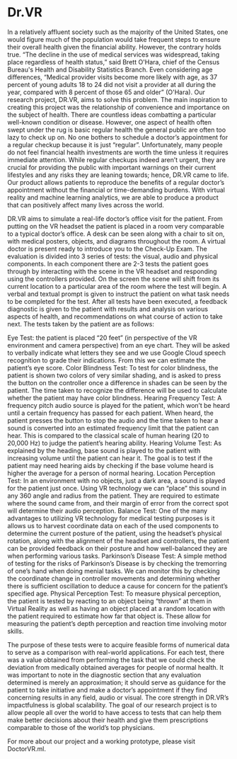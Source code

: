 # Dr.VR
In a relatively affluent society such as the majority of the United States, one would figure much of the population would take frequent steps to ensure their overall health given the financial ability. However, the contrary holds true. “The decline in the use of medical services was widespread, taking place regardless of health status,” said Brett O'Hara, chief of the Census Bureau's Health and Disability Statistics Branch. Even considering age differences, “Medical provider visits become more likely with age, as 37 percent of young adults 18 to 24 did not visit a provider at all during the year, compared with 8 percent of those 65 and older” (O'Hara).
Our research project, DR.VR, aims to solve this problem. The main inspiration to creating this project was the relationship of convenience and importance on the subject of health. There are countless ideas combatting a particular well-known condition or disease. However, one aspect of health often swept under the rug is basic regular health the general public are often too lazy to check up on. No one bothers to schedule a doctor’s appointment for a regular checkup because it is just “regular”. Unfortunately, many people do not feel financial health investments are worth the time unless it requires immediate attention. While regular checkups indeed aren’t urgent, they are crucial for providing the public with important warnings on their current lifestyles and any risks they are leaning towards; hence, DR.VR came to life. Our product allows patients to reproduce the benefits of a regular doctor’s appointment without the financial or time-demanding burdens. With virtual reality and machine learning analytics, we are able to produce a product that can positively affect many lives across the world.

DR.VR aims to simulate a real-life doctor’s office visit for the patient. From putting on the VR headset the patient is placed in a room very comparable to a typical doctor’s office. A desk can be seen along with a chair to sit on, with medical posters, objects, and diagrams throughout the room. A virtual doctor is present ready to introduce you to the Check-Up Exam. The evaluation is divided into 3 series of tests: the visual, audio and physical components. In each component there are 2-3 tests the patient goes through by interacting with the scene in the VR headset and responding using the controllers provided. On the screen the scene will shift from its current location to a particular area of the room where the test will begin. A verbal and textual prompt is given to instruct the patient on what task needs to be completed for the test. After all tests have been executed, a feedback diagnostic is given to the patient with results and analysis on various aspects of health, and recommendations on what course of action to take next. The tests taken by the patient are as follows:

Eye Test: the patient is placed “20 feet” (in perspective of the VR environment and camera perspective) from an eye chart. They will be asked to verbally indicate what letters they see and we use Google Cloud speech recognition to grade their indications. From this we can estimate the patient’s eye score.
Color Blindness Test: To test for color blindness, the patient is shown two colors of very similar shading, and is asked to press the button on the controller once a difference in shades can be seen by the patient. The time taken to recognize the difference will be used to calculate whether the patient may have color blindness.
Hearing Frequency Test: A frequency pitch audio source is played for the patient, which won’t be heard until a certain frequency has passed for each patient. When heard, the patient presses the button to stop the audio and the time taken to hear a sound is converted into an estimated frequency limit that the patient can hear. This is compared to the classical scale of human hearing (20 to 20,000 Hz) to judge the patient’s hearing ability. 
Hearing Volume Test: As explained by the heading, base sound is played to the patient with increasing volume until the patient can hear it. The goal is to test if the patient may need hearing aids by checking if the base volume heard is higher the average for a person of normal hearing.
Location Perception Test:  In an environment with no objects, just a dark area, a sound is played for the patient just once. Using VR technology we can “place” this sound in any 360 angle and radius from the patient. They are required to estimate where the sound came from, and their margin of error from the correct spot will determine their audio perception.
Balance Test: One of the many advantages to utilizing VR technology for medical testing purposes is it allows us to harvest coordinate data on each of the used components to determine the current posture of the patient, using the headset’s physical rotation, along with the alignment of the headset and controllers, the patient can be provided feedback on their posture  and how well-balanced they are when performing various tasks.
Parkinson’s Disease Test: A simple method of testing for the risks of Parkinson’s Disease is by checking the tremorring of one’s hand when doing menial tasks. We can monitor this by checking the coordinate change in controller movements and determining whether there is sufficient oscillation to deduce a cause for concern for the patient’s specified age. 
Physical Perception Test: To measure physical perception, the patient is tested by reacting to an object being “thrown” at them in Virtual Reality as well as having an object placed at a random location with the patient required to estimate how far that object is. These allow for measuring the patient’s depth perception and reaction time involving motor skills. 

The purpose of these tests were to acquire feasible forms of numerical data to serve as a comparison with real-world applications. For each test, there was a value obtained from performing the task that we could check the deviation from medically obtained averages for people of normal health. It was important to note in the diagnostic section that any evaluation determined is merely an approximation; it should serve as guidance for the patient to take initiative and make a doctor’s appointment if they find concerning results in any field, audio or visual. The core strength in DR.VR’s impactfulness is global scalability. The goal of our research project is to allow people all over the world to have access to tests that can help them make better decisions about their health and give them prescriptions comparable to those of the world’s top physicians.

For more about our project and a working prototype, please visit DoctorVR.ml.
